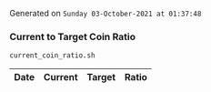 Generated on `Sunday 03-October-2021 at 01:37:48`

### Current to Target Coin Ratio
`current_coin_ratio.sh`

Date|Current|Target|Ratio
---|---|---|---
